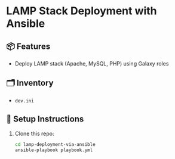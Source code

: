 # LAMP Stack Deployment with Ansible

## 📦 Features
- Deploy LAMP stack (Apache, MySQL, PHP) using Galaxy roles  

## 🗂 Inventory
- `dev.ini`

## 🚀 Setup Instructions

1. Clone this repo:
   ```bash
   cd lamp-deployment-via-ansible
   ansible-playbook playbook.yml
```